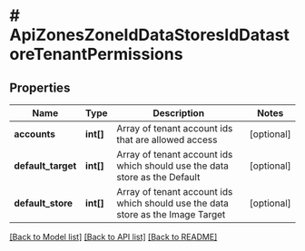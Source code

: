 # # ApiZonesZoneIdDataStoresIdDatastoreTenantPermissions

## Properties

Name | Type | Description | Notes
------------ | ------------- | ------------- | -------------
**accounts** | **int[]** | Array of tenant account ids that are allowed access | [optional]
**default_target** | **int[]** | Array of tenant account ids which should use the data store as the Default | [optional]
**default_store** | **int[]** | Array of tenant account ids which should use the data store as the Image Target | [optional]

[[Back to Model list]](../../README.md#models) [[Back to API list]](../../README.md#endpoints) [[Back to README]](../../README.md)
